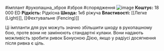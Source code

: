 #імплант #рукопашна_зброя #зброя #спорядження
![image](https://static.wikia.nocookie.net/cyberpunk/images/8/81/Cw_arms_mantisblades.png/revision/latest?cb=20210607103740)
**Коштує:** 18 000 ED
**Рідкість:** Рідкісна
**Шкода:** 1к6 ріжуча
**Властивості:** [[Легке (Light)]], [[Фехтувальне (Fencing)]]

Ці імпланти для рук можуть значно збільшити шкоду в рукопашному бою, проте вони не замінюють стандартні кулаки. Вони надають можливість зробити ривок Бонусною Дією, якщо у радіусі досягнення після ривка є ціль.